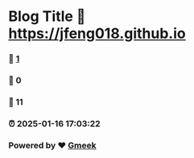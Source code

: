 # Blog Title :link: https://jfeng018.github.io 
### :page_facing_up: [1](https://jfeng018.github.io/tag.html) 
### :speech_balloon: 0 
### :hibiscus: 11 
### :alarm_clock: 2025-01-16 17:03:22 
### Powered by :heart: [Gmeek](https://github.com/Meekdai/Gmeek)
